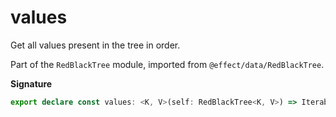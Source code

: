 # values

Get all values present in the tree in order.

Part of the `RedBlackTree` module, imported from `@effect/data/RedBlackTree`.

**Signature**

```ts
export declare const values: <K, V>(self: RedBlackTree<K, V>) => IterableIterator<V>
```
